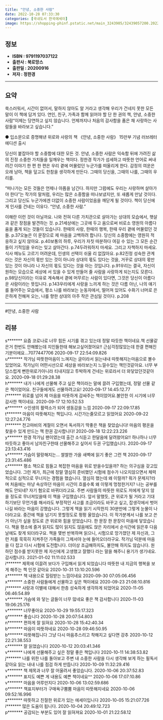 ```yaml
---
title: "안녕, 소중한 사람"
date: 2022-10-28 07:33:30
categories: [국내도서 한국에세이]
image: https://shopping-phinf.pstatic.net/main_3243905/32439057200.20221019142331.jpg
---
```


## **정보**

- **ISBN : 9791197037122**
- **출판사 : 북로망스**
- **출판일 : 20200916**
- **저자 : 정한경**

------



## **요약**

쑥스러워서, 시간이 없어서, 말하지 않아도 알 거라고 생각해 우리가 건네지 못한 모든 말이 이 책에 담겨 있다. 연인, 친구, 가족과 함께 읽어야 할 단 한 권의 책, 안녕, 소중한 사람“이제는 당연하고 싶지 않습니다. 언제까지나 처음의 감사함을 품은 채 사랑하는 사람들을 바라보고 싶습니다.”

● 입소문으로 증명해낸 위로와 사랑의 책 
《안녕, 소중한 사람》 15만부 기념 러브레터 에디션 출시

당신이 붙잡아야 할 소중함에 대한 모든 것. 안녕, 소중한 사람은 익숙함 뒤에 가려진 삶의 진정 소중한 가치들을 일깨우는 책이다. 정한경 작가가 섬세하고 따뜻한 언어로 써내려간 이야기 한 편 한 편은 우리 곁에 머물렀던 누군가를 떠올리게 한다. 감정의 여운은 오래 남아, 책을 덮고도 한참을 생각하게 만든다. 그때의 당신을, 그때의 나를, 그때의 우리를.

“떠나가는 모든 것들은 언제나 아픔을 남긴다. 하지만 그럼에도 우리는 사랑하며 살아가야 한다”는 작가의 말처럼, 우리는 많은 소중함을 떠나보냈지만, 또 새롭게 만날 것이다. 그리고 당신도 누군가에겐 더없이 소중한 사람이었음을 깨닫게 될 것이다. 책이 당신에게 인사를 건네는 이유다. “안녕, 소중한 사람.”

이해란 이런 것이 아닐까요. 나와 전혀 다른 가치관으로 살아가는 상대의 모습에서, 햇살과 같은 장점을 발견하는 것. p.21세상에는 그곳에 두고 옴으로써 비로소 영원의 아름다움을 품게 되는 것들이 있습니다. 한때의 사랑, 한때의 행복, 한때 우리 곁에 머물렀던 것들. p.37오늘은 이 문장으로 제 마음을 고백하려 합니다. 당신의 소중함에는 영원히 적응하고 싶지 않아요. p.40보통의 하루, 우리가 자칫 따분하다 여길 수 있는 그 모든 순간들이 기적임을 우리는 잊고 살아간다. p.74두려워하지 마세요. 그리고 자책하지 마세요. 식사 메뉴도 고르기 어려운데, 인생의 선택이 쉬울 리 없잖아요. p.82진정 성숙한 관계라는 것은 자신의 몫만 있는 것이 아니라 상대의 몫도 있다는 것을, 거꾸로 상대의 몫만 있는 것이 아니라 나 자신의 몫도 있다는 것을 아는 것입니다. p.91우리는 결국, 자신이 원하는 모습으로 세상에 서 있을 수 있게 만들어 줄 사람을 사랑하게 되는지도 모른다. p.98당신이라는 이유로 계속해서 곁에 머무르는 사람이 있다면, 그것은 당신이 아름다운 사람이라는 뜻입니다. p.143우리에게 사랑을 느끼게 하는 것은 다름 아닌, 나의 얘기를 들어주는 모습에서, 평소 나를 바라보는 눈동자에서, 떨어져 있어도 수화기 너머로 은은하게 전해져 오는, 나를 향한 상대의 아주 작은 관심일 것이다. p.208

------

#안녕, 소중한 사람


## **리뷰** 

  s******* 요즘 코로나로 너무 힘든 시기를 겪고 있는데 정말 따듯한 책이네요.책 선물같은거 한번도 안해봤는데 지인들한태 해보고싶어졌어요!! 근심걱정많았는데 한결 편해진기분이에요...7077447706 2020-09-17 22:54:09.826 <br/>  u******* 작가님 따뜻한마음이 느껴지는 글이라서 읽는내내 따뜻해지는마음으로 볼수있었어요. 작가님이 어떤시선으로 세상을 바라보는지 느낄수있는 책인것같아요. 너무 부담스럽게 뻔한위로가아니라 티내지않고 투박하게 건네는 위로라서 더 와닿았던것같아요. 2020-09-18 01:29:28.38 <br/>  h******* 내가 나에게 선물해 주고 싶은 책이라는 말에 끌려 구입했는데, 정말 선물 같은 책이었어요. 친구들에게도 선물하려고요! 2020-09-17 14:45:12.77 <br/>  i******* 위로를 넘어 제 마음을 따뜻하게 감싸주는 책이었어요.불안한 이 시기에 너무 감사한 책이네요. 2020-09-17 12:10:52.53 <br/>  e******* ㅇ인생의 활력소가 되어 생동감을 느낌 2020-09-17 22:09:17.85 <br/>  t******* 마음이 따뜻해지는 책입니다. 시간가는줄모르고 읽었어요 2020-09-22 12:27:24.776 <br/>  l******* 천고마비의 계절이 오면서 독서하기 딱좋은 책을 찾았습니다! 마음의 평온을 찾을수 있게 만드는 책 한권 감사합니다! 2020-09-18 12:22:23.226 <br/>  y******* 한경 작가님 팬이였는데 출간 소식듣고 한달음에 달려왔어요!! 하나하나 너무 따듯하고 좋아서 남자친구한태 선물해주고 싶어서 두권 구입했습니다. 2020-09-17 23:13:43.416 <br/>  v******* 가슴이 말랑해지는... 쌀쌀한 가을 새벽에 읽기 좋은 그런 책 2020-09-17 23:31:45.486 <br/>  c******* 평소 책으로 힘들고 복잡한 마음을 위로 받을수있을까? 하는 의구심을 갖고있었습니다. 그런 제가, 최근에 정말 열심히 준비했던 시험에 점수가 나오지않으면서 체력적으로 심적으로 무너지는 경험을 했습니다. 열심히 했는데 왜 이럴까? 뭐가 문제지?라며 처음에는 마냥 속상하던 마음이 시간이 흐를수록 왜 이렇게 멍청한거지? 나는 공부를 해도 안되네? 자기 혐오로 바뀌더라고요. 주변 사람들의 따뜻한 위로도 저에게 닿지 않을 정도로 무너져있을때 이 책을 구입했습니다. 앞서 말했듯, 큰 위로가 될 거라고 기대하기보단 무언가를 해서라도 부정적인 사고를 조금이라도 바꾸고 싶고, 잡생각에서 벗어나길 바라는 마음이 강했습니다. 그렇게 책을 읽기 시작한지 30분만에 그렇게 눈물이 나더라고요. 중간에 책을 넘기지 못할정도로 펑펑 울었습니다. 이 작가분께서 나를 보고 쓴거 아닌가 싶을 정도로 큰 위로와 힘을 얻었습니다. 한 문장 한 문장이 마음에 닿았습니다. 책을 평소에 즐겨 읽지도 많이 읽지도 않음에도 앉은 자리에서 순식간에 읽은후 다음날에도 찾게 되더라구요. 책을 몇번 반복하며 읽으니, 시험으로 망가졌던 제 자신과, 그런 저를 묵묵히 지켜주던 가족들이 그제서야 눈에 들어오더라구요. 작가님 덕분에 마음을 다 잡고 다시 시험에 도전합니다. 더이상 조급해하지도, 불안해 하지도 않습니다. 원하던 점수를 받지못한 제 자신에게 고생했고 잘했다 라는 말을 해주니 용기가 생기네요. 감사합니다. 2021-01-02 11:11:02.533 <br/>  i******* 제목에 이끌려 보다가 구입해서 읽게 되었습니다
따뜻한 내 지금의 행복을 보게 해주는 책 인것 같아요 2020-10-31 13:10:20.596 <br/>  z******* 책 내용으로 힐링받는 느낌이네요 2020-09-30 07:05:06.456 <br/>  x******* 소중한 사람들에게 선물하고 싶은 책이에요 2020-09-23 21:08:10.816 <br/>  j******* 사랑과 이별에 대해서 한층 성숙하게 생각하게 되었어요 2020-11-05 06:46:54.89 <br/>  v******* 가슴에  와 닿는  글들이 너무 많네요
좋은 책 감사합니다 2020-11-03 19:06:25.176 <br/>  v******* 너무좋아요 2020-10-29 19:55:17.323 <br/>  g******* 좋습니다 2020-10-28 20:07:54.803 <br/>  n******* 편하게 잘 읽혀요 2020-10-28 15:42:40.34 <br/>  b******* 마음이 따뜻하네요 2020-10-28 09:46:50.95 <br/>  b******* 따뜻해집니다 
그냥 다시 마음추스리고 착해지고 싶다면 강추 2020-10-12 22:21:38.553 <br/>  c******* 잘 읽었습니다 2020-10-12 20:03:41.346 <br/>  v******* 나에게 선물해주고 싶은 정말 좋은 책입니다 2020-10-11 14:38:53.82 <br/>  j******* 나를 위한 나를 돌아보고 주변 내 소중한 사람을 다시  생각해 보게 하는 필독서 같아요
읽는 내내 나를 점검 하게 만듭니다 2020-10-09 11:32:29.416 <br/>  v******* 책 제목과 너무 잘 어울려서 좋았습니다. 2020-10-06 20:37:52.83 <br/>  x******* 표지도 예쁜 게 내용도 예쁜 책이네요^^ 2020-10-06 17:07:10.86 <br/>  v******* 마음을 어루만지다 2020-10-06 13:02:59.686 <br/>  o******* 책표지부터가 구매욕구뿜뿜 마음이 따뜻해지네요 2020-10-06 09:52:16.996 <br/>  z******* 따뜻하고 친절한 위로가 있는 에세이입니다 2020-10-05 15:21:07.726 <br/>  i******* 많은 도움이 됩니다. 2020-10-04 20:49:12.723 <br/>  p******* 공감되는 부분도 있어 잘 읽혀져요 2020-10-01 21:22:58.12 <br/>